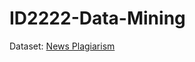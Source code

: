 # ID2222-Data-Mining

Dataset: [News Plagiarism](https://drive.google.com/drive/folders/120Jg4HrhJBmuVuPmqI12zBL9ft_4JEHB?usp=sharing)